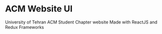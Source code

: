 # ACM Website UI

University of Tehran ACM Student Chapter website
Made with ReactJS and Redux Frameworks